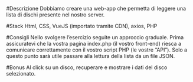 #Descrizione
Dobbiamo creare una web-app che permetta di leggere una lista di dischi presente nel nostro server.

#Stack
Html, CSS, VueJS (importato tramite CDN), axios, PHP

#Consigli
Nello svolgere l’esercizio seguite un approccio graduale.
Prima assicuratevi che la vostra pagina index.php (il vostro front-end) riesca a comunicare correttamente con il vostro script PHP (le vostre “API”).
Solo a questo punto sarà utile passare alla lettura della lista da un file JSON.

#Bonus
Al click su un disco, recuperare e mostrare i dati del disco selezionato.
